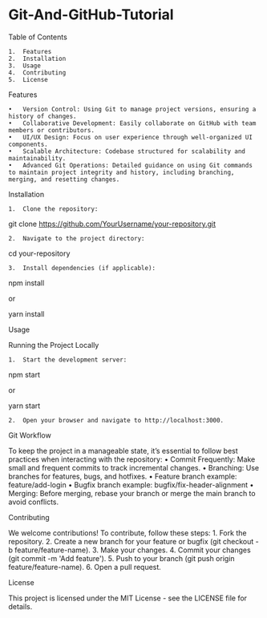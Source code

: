 # Git-And-GitHub-Tutorial

Table of Contents

	1.	Features
	2.	Installation
	3.	Usage
	4.	Contributing
	5.	License

Features

	•	Version Control: Using Git to manage project versions, ensuring a history of changes.
	•	Collaborative Development: Easily collaborate on GitHub with team members or contributors.
	•	UI/UX Design: Focus on user experience through well-organized UI components.
	•	Scalable Architecture: Codebase structured for scalability and maintainability.
	•	Advanced Git Operations: Detailed guidance on using Git commands to maintain project integrity and history, including branching, merging, and resetting changes.

Installation

	1.	Clone the repository:

git clone https://github.com/YourUsername/your-repository.git


	2.	Navigate to the project directory:

cd your-repository


	3.	Install dependencies (if applicable):

npm install

or

yarn install

Usage

Running the Project Locally

	1.	Start the development server:

npm start

or

yarn start


	2.	Open your browser and navigate to http://localhost:3000.

Git Workflow

To keep the project in a manageable state, it’s essential to follow best practices when interacting with the repository:
	•	Commit Frequently: Make small and frequent commits to track incremental changes.
	•	Branching: Use branches for features, bugs, and hotfixes.
	•	Feature branch example: feature/add-login
	•	Bugfix branch example: bugfix/fix-header-alignment
	•	Merging: Before merging, rebase your branch or merge the main branch to avoid conflicts.

Contributing

We welcome contributions! To contribute, follow these steps:
	1.	Fork the repository.
	2.	Create a new branch for your feature or bugfix (git checkout -b feature/feature-name).
	3.	Make your changes.
	4.	Commit your changes (git commit -m 'Add feature').
	5.	Push to your branch (git push origin feature/feature-name).
	6.	Open a pull request.

License

This project is licensed under the MIT License - see the LICENSE file for details.
